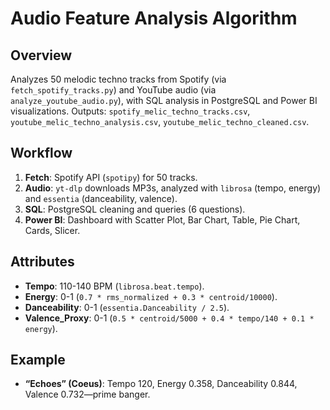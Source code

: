 # Audio Feature Analysis Algorithm

## Overview
Analyzes 50 melodic techno tracks from Spotify (via `fetch_spotify_tracks.py`) and YouTube audio (via `analyze_youtube_audio.py`), with SQL analysis in PostgreSQL and Power BI visualizations. Outputs: `spotify_melic_techno_tracks.csv`, `youtube_melic_techno_analysis.csv`, `youtube_melic_techno_cleaned.csv`.

## Workflow
1. **Fetch**: Spotify API (`spotipy`) for 50 tracks.
2. **Audio**: `yt-dlp` downloads MP3s, analyzed with `librosa` (tempo, energy) and `essentia` (danceability, valence).
3. **SQL**: PostgreSQL cleaning and queries (6 questions).
4. **Power BI**: Dashboard with Scatter Plot, Bar Chart, Table, Pie Chart, Cards, Slicer.

## Attributes
- **Tempo**: 110-140 BPM (`librosa.beat.tempo`).
- **Energy**: 0-1 (`0.7 * rms_normalized + 0.3 * centroid/10000`).
- **Danceability**: 0-1 (`essentia.Danceability / 2.5`).
- **Valence_Proxy**: 0-1 (`0.5 * centroid/5000 + 0.4 * tempo/140 + 0.1 * energy`).

## Example
- **“Echoes” (Coeus)**: Tempo 120, Energy 0.358, Danceability 0.844, Valence 0.732—prime banger.